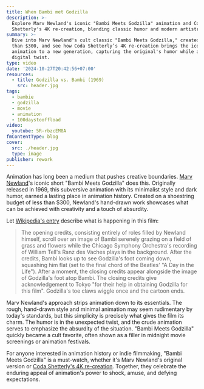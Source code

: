 ```yaml
---
title: When Bambi met Godzilla
description: >-
  Explore Marv Newland's iconic "Bambi Meets Godzilla" animation and Coda
  Shetterly's 4K re-creation, blending classic humor and modern artistry.
summary: >-
  Dive into Marv Newland's cult classic "Bambi Meets Godzilla," created for less
  than $300, and see how Coda Shetterly’s 4K re-creation brings the iconic
  animation to a new generation, capturing the original's humor while adding a
  digital twist.
type: video
date: '2024-10-27T20:42:56+07:00'
resources:
  - title: Godzilla vs. Bambi (1969)
    src: header.jpg
tags:
  - bambie
  - godzilla
  - movie
  - animation
  - 100daystooffload
video:
  youtube: 5R-rbzcEM8A
fmContentType: blog
cover:
  src: ./header.jpg
  type: image
publisher: rework
---
```


Animation has long been a medium that pushes creative boundaries. [Marv Newland](https://en.wikipedia.org/wiki/Marv_Newland)'s iconic short "Bambi Meets Godzilla" does this. Originally released in 1969, this subversive animation with its minimalist style and dark humor, earned a lasting place in animation history. Created on a shoestring budget of less than $300, Newland's hand-drawn work showcases what can be achieved with creativity and a touch of absurdity.

Let [Wikipedia's entry](https://en.wikipedia.org/wiki/Bambi_Meets_Godzilla) describe what is happening in this film:

> The opening credits, consisting entirely of roles filled by Newland himself, scroll over an image of Bambi serenely grazing on a field of grass and flowers while the Chicago Symphony Orchestra's recording of William Tell's Ranz des Vaches plays in the background. After the credits, Bambi looks up to see Godzilla's foot coming down, squashing him flat (set to the final chord of the Beatles' "A Day in the Life"). After a moment, the closing credits appear alongside the image of Godzilla's foot atop Bambi. The closing credits give acknowledgement to Tokyo "for their help in obtaining Godzilla for this film". Godzilla's toe claws wiggle once and the cartoon ends.

Marv Newland's approach strips animation down to its essentials. The rough, hand-drawn style and minimal animation may seem rudimentary by today's standards, but this simplicity is precisely what gives the film its charm. The humor is in the unexpected twist, and the crude animation serves to emphasize the absurdity of the situation. "Bambi Meets Godzilla" quickly became a cult favorite, often shown as a filler in midnight movie screenings or animation festivals.

For anyone interested in animation history or indie filmmaking, "Bambi Meets Godzilla" is a must-watch, whether it's Marv Newland's original version or [Coda Shetterly's 4K re-creation](https://www.youtube.com/watch?v=06RqWhOmBMU). Together, they celebrate the enduring appeal of animation's power to shock, amuse, and defying expectations.
